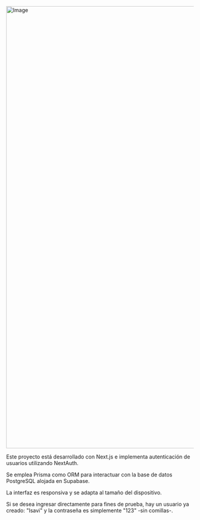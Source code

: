 <img width="3167" height="1185" alt="Image" src="https://github.com/user-attachments/assets/d9ce3751-8599-4f4d-a3d6-af10b3b19dfc" />

<p>Este proyecto está desarrollado con Next.js e implementa autenticación de usuarios utilizando NextAuth.</p>

<p>Se emplea Prisma como ORM para interactuar con la base de datos PostgreSQL alojada en Supabase.</p>

<p>La interfaz es responsiva y se adapta al tamaño del dispositivo.</p>

<p> Si se desea ingresar directamente para fines de prueba, hay un usuario ya creado: "Isavi" y la contraseña es simplemente "123" -sin comillas-.</p>
